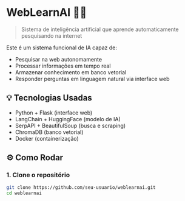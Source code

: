 # WebLearnAI 🤖🌐  
> Sistema de inteligência artificial que aprende automaticamente pesquisando na internet

Este é um sistema funcional de IA capaz de:
- Pesquisar na web autonomamente
- Processar informações em tempo real
- Armazenar conhecimento em banco vetorial
- Responder perguntas em linguagem natural via interface web

## 💡 Tecnologias Usadas

- Python + Flask (interface web)
- LangChain + HuggingFace (modelo de IA)
- SerpAPI + BeautifulSoup (busca e scraping)
- ChromaDB (banco vetorial)
- Docker (containerização)

## ⚙️ Como Rodar

### 1. Clone o repositório
```bash
git clone https://github.com/seu-usuario/weblearnai.git 
cd weblearnai